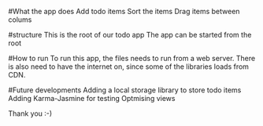 #What the app does
Add todo items
Sort the items
Drag items between colums

#structure
This is the root of our todo app
The app can be started from the root

#How to run
To run this app, the files needs to run from a web server.
There is also need to have the internet on, since some of the libraries loads from CDN.

#Future developments
Adding a local storage library to store todo items
Adding Karma-Jasmine for testing
Optmising views





Thank you :-)

